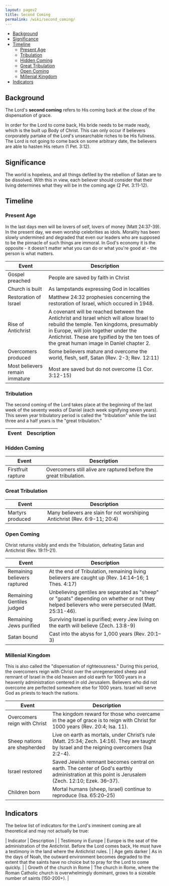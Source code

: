 ```yaml
---
layout: pagev2
title: Second Coming
permalink: /wiki/second_coming/
---
```

- [Background](#background)
- [Significance](#significance)
- [Timeline](#timeline)
  - [Present Age](#present-age)
  - [Tribulation](#tribulation)
  - [Hidden Coming](#hidden-coming)
  - [Great Tribulation](#great-tribulation)
  - [Open Coming](#open-coming)
  - [Millenial Kingdom](#millenial-kingdom)
- [Indicators](#indicators)

## Background

The Lord's **second coming** refers to His coming back at the close of the dispensation of grace.

In order for the Lord to come back, His bride needs to be made ready, which is the built up Body of Christ. This can only occur if believers corporately partake of the Lord's unsearchable riches to be His fullness. The Lord is not going to come back on some arbitrary date, the believers are able to hasten His return (1 Pet. 3:12).

## Significance

The world is hopeless, and all things defiled by the rebellion of Satan are to be dissolved. With this in view, each believer should consider that their living determines what they will be in the coming age (2 Pet. 3:11-12).

## Timeline 

### Present Age

In the last days men will be lovers of self, lovers of money (Matt 24:37-39). In the present day, we even worship celebrities as idols. Morality has been slowly undermined and degraded that even our leaders who are supposed to be the pinnacle of such things are immoral. In God's economy it is the opposite - it doesn't matter what you can do or what you're good at - the person is what matters.

| Event | Description |
| --- | --- |
| Gospel preached | People are saved by faith in Christ |
| Church is built | As lampstands expressing God in localities |
| Restoration of Israel | Matthew 24:32 prophesies concerning the restoration of Israel, which occured in 1948. | 
| Rise of Antichrist | A covenant will be reached between the Antichrist and Israel which will allow Israel to rebuild the temple. Ten kingdoms, presumably in Europe, will join together under the Antichrist. These are typified by the ten toes of the great human image in Daniel chapter 2. |
| Overcomers produced | Some believers mature and overcome the world, flesh, self, Satan (Rev. 2-3; Rev. 12:11) |
| Most believers remain immature | Most are saved but do not overcome (1 Cor. 3:12-15) |

### Tribulation

The second coming of the Lord takes place at the beginning of the last week of the seventy weeks of Daniel (each week signifying seven years). This seven year tribulatory period is called the "tribulation" while the last three and a half years is the "great tribulation."

| Event | Description |
| --- | --- |

### Hidden Coming

| Event | Description |
| --- | --- |
| Firstfruit rapture | Overcomers still alive are raptured before the great tribulation. |

### Great Tribulation

| Event | Description |
| --- | --- |
| Martyrs produced | Many believers are slain for not worshiping Antichrist (Rev. 6:9-11; 20:4) |

### Open Coming

Christ returns visibly and ends the Tribulation, defeating Satan and Antichrist (Rev. 19:11–21).

| Event | Description |
| --- | --- |
| Remaining believers raptured | At the end of Tribulation, remaining living believers are caught up (Rev. 14:14–16; 1 Thes. 4:17) |
| Remaining Gentiles judged | Unbelieving gentiles are separated as "sheep" or "goats" depending on whether or not they helped believers who were persecuted (Matt. 25:31-46). |
| Remaining Jews purified | Surviving Israel is purified; every Jew living on the earth will believe (Zech. 13:8-9) |
| Satan bound | Cast into the abyss for 1,000 years (Rev. 20:1–3) |

### Millenial Kingdom

This is also called the "dispensation of righteousness." During this period, the overcomers reign with Christ over the unregenerated sheep and remnant of Israel in the old heaven and old earth for 1000 years in a heavenly administration centered in old Jerusalem. Believers who did not overcome are perfected somewhere else for 1000 years. Israel will serve God as priests to teach the nations.

| Event | Description |
| --- | --- |
| Overcomers reign with Christ | The kingdom reward for those who overcame in the age of grace is to reign with Christ for 1000 years (Rev. 20:4; Isa. 11). |
| Sheep nations are shepherded | Live on earth as mortals, under Christ’s rule (Matt. 25:34; Zech. 14:16). They are taught by Israel and the reigning overcomers (Isa 2:2-4). |
| Israel restored | Saved Jewish remnant becomes central on earth. The center of God's earthly administration at this point is Jerusalem (Zech. 12:10; Ezek. 36–37). |
| Children born | Mortal humans (sheep, Israel) continue to reproduce (Isa. 65:20–25) |

## Indicators

The below list of indicators for the Lord's imminent coming are all theoretical and may not actually be true:

| Indicator | Description |
| Testimony in Europe | Europe is the seat of the administration of the Antichrist. Before the Lord comes back, He must have a testimony in the land where the Antichrist rules. |
| Age gets darker | As in the days of Noah, the outward environment becomes degraded to the extent that the saints have no choice but to pray for the Lord to come quickly. |
| Growth of the church in Rome | The church in Rome, where the Roman Catholic church is overwhelmingly dominant, grows to a sizeable number of saints (150-200+). |
